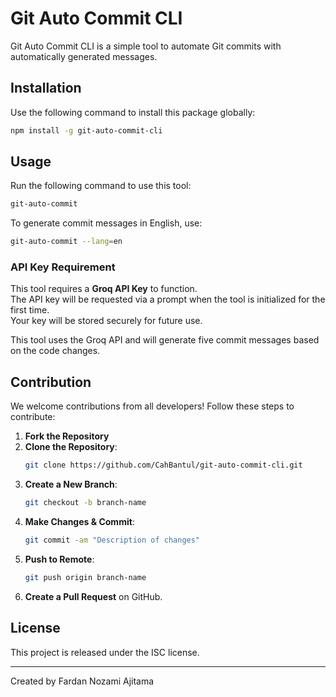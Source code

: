 # Git Auto Commit CLI  

Git Auto Commit CLI is a simple tool to automate Git commits with automatically generated messages.  

## Installation  

Use the following command to install this package globally:  

```sh
npm install -g git-auto-commit-cli
```  

## Usage  

Run the following command to use this tool:  

```sh
git-auto-commit
```  

To generate commit messages in English, use:  

```sh
git-auto-commit --lang=en
```  

### API Key Requirement  

This tool requires a **Groq API Key** to function.  
The API key will be requested via a prompt when the tool is initialized for the first time.  
Your key will be stored securely for future use.  

This tool uses the Groq API and will generate five commit messages based on the code changes.  

## Contribution  

We welcome contributions from all developers! Follow these steps to contribute:  

1. **Fork the Repository**  
2. **Clone the Repository**:  
   ```sh
   git clone https://github.com/CahBantul/git-auto-commit-cli.git
   ```  
3. **Create a New Branch**:  
   ```sh
   git checkout -b branch-name
   ```  
4. **Make Changes & Commit**:  
   ```sh
   git commit -am "Description of changes"
   ```  
5. **Push to Remote**:  
   ```sh
   git push origin branch-name
   ```  
6. **Create a Pull Request** on GitHub.  

## License  

This project is released under the ISC license.  

---  
Created by Fardan Nozami Ajitama
